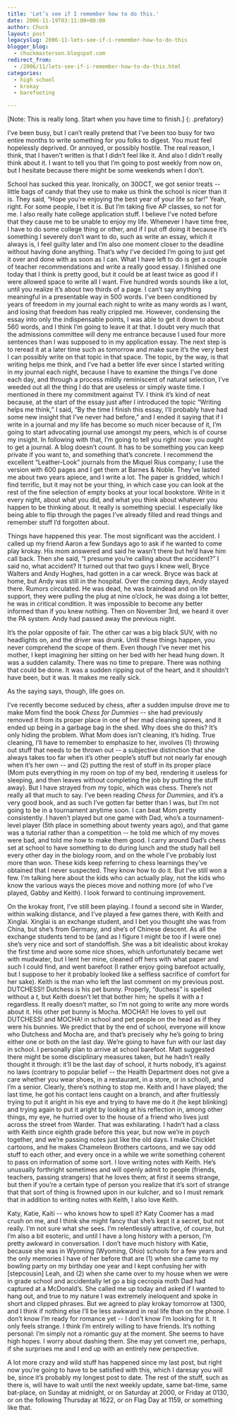 ```yaml
---
title: 'Let’s see if I remember how to do this.'
date: 2006-11-19T03:11:00+00:00
author: Chuck
layout: post
legacyslug: 2006-11-lets-see-if-i-remember-how-to-do-this
blogger_blog:
  - chuckmasterson.blogspot.com
redirect_from:
  - /2006/11/lets-see-if-i-remember-how-to-do-this.html
categories:
  - high school
  - krokay
  - barefooting

---
```

[Note: This is really long. Start when you have time to finish.]
{: .prefatory}

I’ve been busy, but I can’t really pretend that I’ve been too busy for two
entire months to write something for you folks to digest. You must feel
hopelessly deprived. Or annoyed, or possibly hostile. The real reason, I think,
that I haven’t written is that I didn’t feel like it. And also I didn’t really
think about it. I want to tell you that I’m going to post weekly from now on,
but I hesitate because there might be some weekends when I don’t.  

School has sucked this year. Ironically, on 30OCT, we got senior treats --
little bags of candy that they use to make us think the school is nicer than it
is. They said, “Hope you’re enjoying the best year of your life so
far!” Yeah, right. For some people, I bet it is. But I’m taking
five AP classes, so not for me. I also really hate college application stuff. I
believe I’ve noted before that they cause me to be unable to enjoy my
life. Whenever I have time free, I have to do some college thing or other, and
if I put off doing it because it’s something I severely don’t want
to do, such as write an essay, which it always is, I feel guilty later and
I’m also one moment closer to the deadline without having done anything.
That’s why I’ve decided I’m going to just get it over and
done with as soon as I can. What I have left to do is get a couple of teacher
recommendations and write a really good essay. I finished one today that I
think is pretty good, but it could be at least twice as good if I were allowed
space to write all I want. Five hundred words sounds like a lot, until you
realize it’s about two thirds of a page. I can’t say anything
meaningful in a presentable way in 500 words. I’ve been conditioned by
years of freedom in my journal each night to write as many words as I want, and
losing that freedom has really crippled me. However, condensing the essay into
only the indispensable points, I was able to get it down to about 560 words,
and I think I’m going to leave it at that. I doubt very much that the
admissions committee will deny me entrance because I used four more sentences
than I was supposed to in my application essay. The next step is to reread it
at a later time such as tomorrow and make sure it’s the very best I can
possibly write on that topic in that space. The topic, by the way, is that
writing helps me think, and I’ve had a better life ever since I started
writing in my journal each night, because I have to examine the things
I’ve done each day, and through a process mildly reminiscent of natural
selection, I’ve weeded out all the thing I do that are useless or simply
waste time. I mentioned in there my commitment against TV. I think it’s
kind of neat because, at the start of the essay just after I introduced the
topic “Writing helps me think,” I said, “By the time I finish
this essay, I’ll probably have had some new insight that I’ve never
had before,” and I ended it saying that if I write in a journal and my
life has become so much nicer because of it, I’m going to start
advocating journal use amongst my peers, which is of course my insight. In
following with that, I’m going to tell you right now: you ought to get a
journal. A blog doesn’t count. It has to be something you can keep
private if you want to, and something that’s concrete. I recommend the
excellent “Leather-Look” journals from the Miquel Rius company; I
use the version with 600 pages and I get them at Barnes & Noble. They’ve
lasted me about two years apiece, and I write a lot. The paper is gridded,
which I find terrific, but it may not be your thing, in which case you can look
at the rest of the fine selection of empty books at your local bookstore. Write
in it every night, about what you did, and what you think about whatever you
happen to be thinking about. It really is something special. I especially like
being able to flip through the pages I’ve already filled and read things
and remember stuff I’d forgotten about.  

Things have happened this year. The most significant was the accident. I called
up my friend Aaron a few Sundays ago to ask if he wanted to come play krokay.
His mom answered and said he wasn’t there but he’d have him call
back. Then she said, “I presume you’re calling about the
accident?” I said no, what accident? It turned out that two guys I knew
well, Bryce Walters and Andy Hughes, had gotten in a car wreck. Bryce was back
at home, but Andy was still in the hospital. Over the coming days, Andy stayed
there. Rumors circulated. He was dead, he was braindead and on life support,
they were pulling the plug at nine o’clock, he was doing a lot better, he
was in critical condition. It was impossible to become any better informed than
if you knew nothing. Then on November 3rd, we heard it over the PA system. Andy
had passed away the previous night.  

It’s the polar opposite of fair. The other car was a big black SUV, with
no headlights on, and the driver was drunk. Until these things happen, you
never comprehend the scope of them. Even though I’ve never met his
mother, I kept imagining her sitting on her bed with her head hung down. It was
a sudden calamity. There was no time to prepare. There was nothing that could
be done. It was a sudden ripping out of the heart, and it shouldn’t have
been, but it was. It makes me really sick.  

As the saying says, though, life goes on.  

I’ve recently become seduced by chess, after a sudden impulse drove me to
make Mom find the book _Chess for Dummies_ -- she had previously removed
it from its proper place in one of her mad cleaning sprees, and it ended up
being in a garbage bag in the shed. Why does she do this? It’s only
hiding the problem. What Mom does isn’t cleaning, it’s hiding. True
cleaning, I’ll have to remember to emphasize to her, involves (1)
throwing out stuff that needs to be thrown out -- a subjective distinction
that she always takes too far when it’s other people’s stuff but
not nearly far enough when it’s her own -- and (2) putting the rest
of stuff in its proper place (Mom puts everything in my room on top of my bed,
rendering it useless for sleeping, and then leaves without completing the job
by putting the stuff away). But I have strayed from my topic, which was chess.
There’s not really all that much to say. I’ve been reading _Chess
for Dummies_, and it’s a very good book, and as such I’ve gotten
far better than I was, but I’m not going to be in a tournament anytime
soon. I can beat Mom pretty consistently. I haven’t played but one game
with Dad, who’s a tournament-level player (5th place in something about
twenty years ago), and that game was a tutorial rather than a competition
-- he told me which of my moves were bad, and told me how to make them
good. I carry around Dad’s chess set at school to have something to do
during lunch and the study hall bell every other day in the biology room, and
on the whole I’ve probably lost more than won. These kids keep referring
to chess learnings they’ve obtained that I never suspected. They know how
to do it. But I’ve still won a few. I’m talking here about the kids
who can actually play, not the kids who know the various ways the pieces move
and nothing more (of who I’ve played, Gabby and Keith). I look forward to
continuing improvement. 

On the krokay front, I’ve still been playing. I found a second site in
Warder, within walking distance, and I’ve played a few games there, with
Keith and Xinglai. Xinglai is an exchange student, and I bet you thought she
was from China, but she’s from Germany, and she’s of Chinese
descent. As all the exchange students tend to be (and as I figure I might be
too if I were one) she’s very nice and sort of standoffish. She was a bit
idealistic about krokay the first time and wore some nice shoes, which
unfortunately became wet with mudwater, but I lent her mine, cleaned off hers
with what paper and such I could find, and went barefoot (I rather enjoy going
barefoot actually, but I suppose to her it probably looked like a selfless
sacrifice of comfort for her sake). Keith is the man who left the last comment
on my previous post. DUTCHESS!! Dutchess is his pet bunny. Properly,
“duchess” is spelled without a _t_, but Keith doesn’t let
that bother him; he spells it with a _t_ regardless. It really doesn’t
matter, so I’m not going to write any more words about it. His other pet
bunny is Mocha. MOCHA!! He loves to yell out DUTCHESS! and MOCHA! in school and
pet people on the head as if they were his bunnies. We predict that by the end
of school, everyone will know who Dutchess and Mocha are, and that’s
precisely why he’s going to bring either one or both on the last day.
We’re going to have fun with our last day in school. I personally plan to
arrive at school barefoot. Matt suggested there might be some disciplinary
measures taken, but he hadn’t really thought it through: it’ll be
the last day of school, it hurts nobody, it’s against no laws (contrary
to popular belief -- the Health Department does not give a care whether
you wear shoes, in a restaurant, in a store, or in school), and I’m a
senior. Clearly, there’s nothing to stop me. Keith and I have played; the
last time, he got his contact lens caught on a branch, and after fruitlessly
trying to put it aright in his eye and trying to have me do it (he kept
blinking) and trying again to put it aright by looking at his reflection in,
among other things, my eye, he hurried over to the house of a friend who lives
just across the street from Warder. That was exhilarating. I hadn’t had a
class with Keith since eighth grade before this year, but now we’re in
psych together, and we’re passing notes just like the old days. I make
Chicklet cartoons, and he makes Chameleon Brothers cartoons, and we say odd
stuff to each other, and every once in a while we write something coherent to
pass on information of some sort. I love writing notes with Keith. He’s
unusually forthright sometimes and will openly admit to people (friends,
teachers, passing strangers) that he loves them; at first it seems strange, but
then if you’re a certain type of person you realize that it’s sort
of strange that that sort of thing is frowned upon in our kulcher, and so I
must remark that in addition to writing notes with Keith, I also love Keith.  

Katy, Katie, Kaiti -- who knows how to spell it? Katy Coomer has a mad
crush on me, and I think she might fancy that she’s kept it a secret, but
not really. I’m not sure what she sees. I’m relentlessly
attractive, of course, but I’m also a bit esoteric, and until I have a
long history with a person, I’m pretty awkward in conversation. I
don’t have much history with Katie, because she was in Wyoming (Wyoming,
Ohio) schools for a few years and the only memories I have of her before that
are (1) when she came to my bowling party on my birthday one year and I kept
confusing her with [stepcousin] Leah, and (2) when she came over to my house
when we were in grade school and accidentally let go a big cecropia moth Dad
had captured at a McDonald’s. She called me up today and asked if I
wanted to hang out, and true to my nature I was extremely ineloquent and spoke
in short and clipped phrases. But we agreed to play krokay tomorrow at 1300,
and I think if nothing else I’ll be less awkward in real life than on the
phone. I don’t know I’m ready for romance yet -- I don’t
know I’m looking for it. It only feels strange. I think I’m
entirely willing to have friends. It’s nothing personal: I’m simply
not a romantic guy at the moment. She seems to have high hopes. I worry about
dashing them. She may yet convert me, perhaps, if she surprises me and I end up
with an entirely new perspective.  

A lot more crazy and wild stuff has happened since my last post, but right now
you’re going to have to be satisfied with this, which I daresay you will
be, since it’s probably my longest post to date. The rest of the stuff,
such as there is, will have to wait until the next weekly update, same
bat-time, same bat-place, on Sunday at midnight, or on Saturday at 2000, or
Friday at 0130, or on the following Thursday at 1622, or on Flag Day at 1159,
or something like that.
